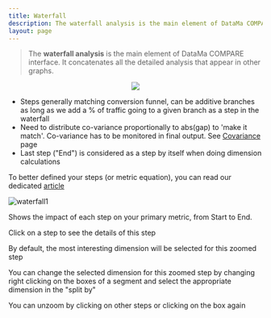 ```yaml
---
title: Waterfall
description: The waterfall analysis is the main element of DataMa COMPARE interface. It concatenates all the detailed analysis that appear in other graphs.
layout: page
---
```


> The **waterfall analysis** is the main element of DataMa COMPARE interface. It concatenates all the detailed analysis that appear in other graphs.

<center> <img src="{{site.url}}/{{site.baseurl}}/core_app/old/compare/model/images/Waterfall-768x627.jpg"> </center>

* Steps generally matching conversion funnel, can be additive branches as long as we add a % of traffic going to a given branch as a step in the waterfall
* Need to distribute co-variance proportionally to abs(gap) to 'make it match'. Co-variance has to be monitored in final output. See [Covariance]({{site.url}}/{{site.baseurl}}/core_app/old/compare/model/waterfall/covariance.html) page
* Last step ("End") is considered as a step by itself when doing dimension calculations

To better defined your steps (or metric equation), you can read our dedicated [article](https://datama.fr/2020/03/24/how-to-build-my-business-metric-relation/)

![waterfall1]({{site.url}}/{{site.baseurl}}/core_app/old/compare/model/images/waterfall2.png)

Shows the impact of each step on your primary metric, from Start to End.

Click on a step to see the details of this step

By default, the most interesting dimension will be selected for this zoomed step

You can change the selected dimension for this zoomed step by changing right clicking on the boxes of a segment and select the appropriate dimension in the "split by"

You can unzoom by clicking on other steps or clicking on the box again
